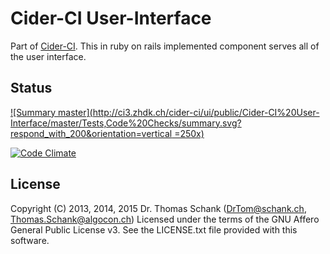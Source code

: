 Cider-CI User-Interface 
=======================

Part of [Cider-CI](https://github.com/cider-ci/cider-ci). This in ruby on rails
implemented component serves all of the user interface. 


## Status

[![Summary master](http://ci3.zhdk.ch/cider-ci/ui/public/Cider-CI%20User-Interface/master/Tests,Code%20Checks/summary.svg?respond_with_200&orientation=vertical =250x)](http://ci3.zhdk.ch/cider-ci/ui/public/Cider-CI%20User-Interface/master/Tests,Code%20Checks/summary.html)

[![Code Climate](https://codeclimate.com/github/cider-ci/cider-ci_user-interface/badges/gpa.svg)](https://codeclimate.com/github/cider-ci/cider-ci_user-interface)

## License

Copyright (C) 2013, 2014, 2015 Dr. Thomas Schank  (DrTom@schank.ch, Thomas.Schank@algocon.ch)
Licensed under the terms of the GNU Affero General Public License v3.
See the LICENSE.txt file provided with this software.
